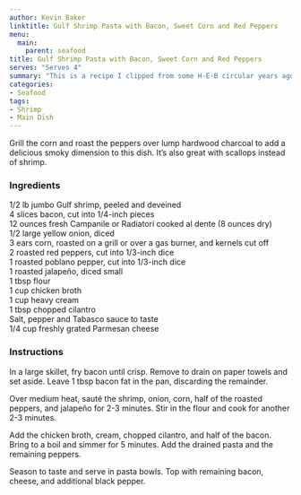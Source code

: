 ```yaml
---
author: Kevin Baker
linktitle: Gulf Shrimp Pasta with Bacon, Sweet Corn and Red Peppers
menu:
  main:
    parent: seafood
title: Gulf Shrimp Pasta with Bacon, Sweet Corn and Red Peppers
serves: "Serves 4"
summary: "This is a recipe I clipped from some H-E-B circular years ago, which...may not sound promising, but I assure you it’s a winner. "
categories:
- Seafood
tags:
- Shrimp
- Main Dish
---
```

Grill the corn and roast the peppers over lump hardwood charcoal to add a delicious smoky dimension to this dish. It’s also great with scallops instead of shrimp.

### Ingredients

<div class="ingredient-list">

1/2 lb jumbo Gulf shrimp, peeled and deveined  
4 slices bacon, cut into 1/4-inch pieces  
12 ounces fresh Campanile or Radiatori cooked al dente (8 ounces dry)  
1/2 large yellow onion, diced  
3 ears corn, roasted on a grill or over a gas burner, and kernels cut off  
2 roasted red peppers, cut into 1/3-inch dice  
1 roasted poblano pepper, cut into 1/3-inch dice  
1 roasted jalapeño, diced small  
1 tbsp flour  
1 cup chicken broth  
1 cup heavy cream  
1 tbsp chopped cilantro  
Salt, pepper and Tabasco sauce to taste  
1/4 cup freshly grated Parmesan cheese  

</div>

### Instructions

In a large skillet, fry bacon until crisp. Remove to drain on paper towels and set aside. Leave 1 tbsp bacon fat in the pan, discarding the remainder.

Over medium heat, sauté the shrimp, onion, corn, half of the roasted peppers, and jalapeño for 2-3 minutes. Stir in the flour and cook for another 2-3 minutes.

Add the chicken broth, cream, chopped cilantro, and half of the bacon. Bring to a boil and simmer for 5 minutes. Add the drained pasta and the remaining peppers.

Season to taste and serve in pasta bowls.  Top with remaining bacon, cheese, and additional black pepper.